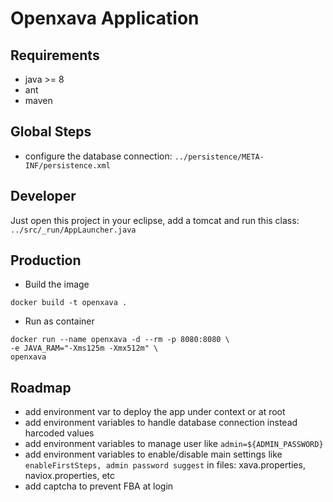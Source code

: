 # Openxava Application

## Requirements

- java >= 8
- ant
- maven

## Global Steps

- configure the database connection: `../persistence/META-INF/persistence.xml`

## Developer

Just open this project in your eclipse, add a tomcat and run this class: `../src/_run/AppLauncher.java`

## Production

- Build the image
```
docker build -t openxava .
```

- Run as container

```
docker run --name openxava -d --rm -p 8080:8080 \
-e JAVA_RAM="-Xms125m -Xmx512m" \
openxava
```

## Roadmap

- add environment var to deploy the app under context or at root
- add environment variables to handle database connection instead harcoded values
- add environment variables to manage user like `admin=${ADMIN_PASSWORD}`
- add environment variables to enable/disable main settings like `enableFirstSteps, admin password suggest`  in files: xava.properties, naviox.properties, etc
- add captcha to prevent FBA at login
